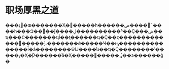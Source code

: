 # 职场厚黑之道

���ɻ�ɶ�������Ҳ�޹�����һ������ص����˵����һ���Զ��׼��ĵ����ڸ����������ʱ��Ҫ���ض��ҵ���Ը�������ҵİ��ţ������ҵ�Ҫ��ȥ������������������⡣�������ǿ�����Ҹ��ԣ���������������Ϊ�ǡ��������ŵĲ����ն��ҵ�Ҫ��������ʹ�����ٶ�Ҳ�Ƿ������ֺã�Ҳ����������⣬��ͽ������ġ�

